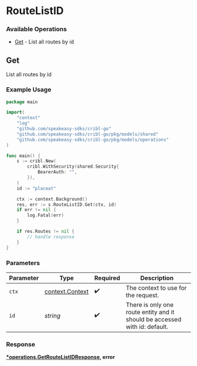 # RouteListID

### Available Operations

* [Get](#get) - List all routes by id

## Get

List all routes by id

### Example Usage

```go
package main

import(
	"context"
	"log"
	"github.com/speakeasy-sdks/cribl-go"
	"github.com/speakeasy-sdks/cribl-go/pkg/models/shared"
	"github.com/speakeasy-sdks/cribl-go/pkg/models/operations"
)

func main() {
    s := cribl.New(
        cribl.WithSecurity(shared.Security{
            BearerAuth: "",
        }),
    )
    id := "placeat"

    ctx := context.Background()
    res, err := s.RouteListID.Get(ctx, id)
    if err != nil {
        log.Fatal(err)
    }

    if res.Routes != nil {
        // handle response
    }
}
```

### Parameters

| Parameter                                                                  | Type                                                                       | Required                                                                   | Description                                                                |
| -------------------------------------------------------------------------- | -------------------------------------------------------------------------- | -------------------------------------------------------------------------- | -------------------------------------------------------------------------- |
| `ctx`                                                                      | [context.Context](https://pkg.go.dev/context#Context)                      | :heavy_check_mark:                                                         | The context to use for the request.                                        |
| `id`                                                                       | *string*                                                                   | :heavy_check_mark:                                                         | There is only one route entity and it should be accessed with id: default. |


### Response

**[*operations.GetRouteListIDResponse](../../models/operations/getroutelistidresponse.md), error**

